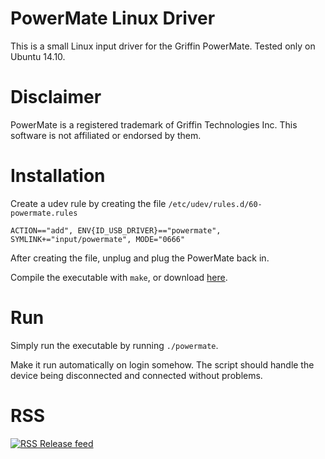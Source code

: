 # PowerMate Linux Driver

This is a small Linux input driver for the Griffin PowerMate. Tested only on Ubuntu 14.10.


# Disclaimer

PowerMate is a registered trademark of Griffin Technologies Inc. This software is not affiliated or endorsed by them.


# Installation

Create a udev rule by creating the file `/etc/udev/rules.d/60-powermate.rules`

```
ACTION=="add", ENV{ID_USB_DRIVER}=="powermate", SYMLINK+="input/powermate", MODE="0666"
```

After creating the file, unplug and plug the PowerMate back in.

Compile the executable with `make`, or download [here](https://github.com/stefansundin/powermate-linux/releases/latest).


# Run

Simply run the executable by running `./powermate`.

Make it run automatically on login somehow. The script should handle the device being disconnected and connected without problems.


# RSS

[![RSS](https://stefansundin.github.io/img/feed.png) Release feed](https://github.com/stefansundin/powermate-linux/releases.atom)
